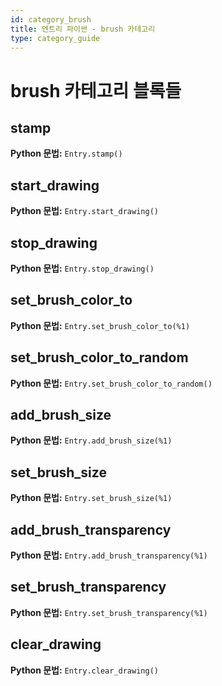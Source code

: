```yaml
---
id: category_brush
title: 엔트리 파이썬 - brush 카테고리
type: category_guide
---
```


# brush 카테고리 블록들

## stamp
**Python 문법:** `Entry.stamp()`

## start_drawing
**Python 문법:** `Entry.start_drawing()`

## stop_drawing
**Python 문법:** `Entry.stop_drawing()`

## set_brush_color_to
**Python 문법:** `Entry.set_brush_color_to(%1)`

## set_brush_color_to_random
**Python 문법:** `Entry.set_brush_color_to_random()`

## add_brush_size
**Python 문법:** `Entry.add_brush_size(%1)`

## set_brush_size
**Python 문법:** `Entry.set_brush_size(%1)`

## add_brush_transparency
**Python 문법:** `Entry.add_brush_transparency(%1)`

## set_brush_transparency
**Python 문법:** `Entry.set_brush_transparency(%1)`

## clear_drawing
**Python 문법:** `Entry.clear_drawing()`

